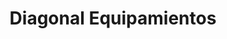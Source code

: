 ---
title: "Diagonal Equipamientos"
url: /neuquen/diagonal-equipamientos/
shop: piezas de automóviles
---